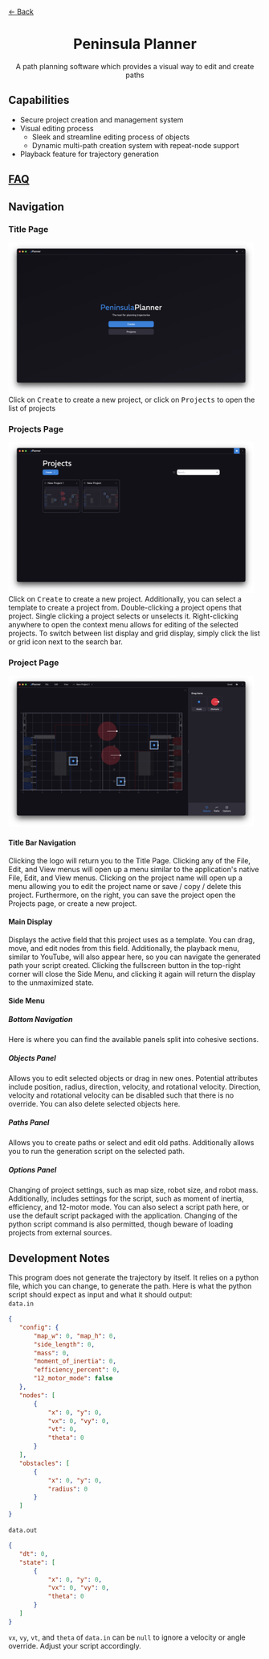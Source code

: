 <a href="../../README.md" class="back">← Back</a>

<div>
    <h1 id="peninsula-planner" align="center">Peninsula Planner</h1>
    <p align="center">A path planning software which provides a visual way to edit and create paths</p>
</div>

## Capabilities
- Secure project creation and management system
- Visual editing process
    - Sleek and streamline editing process of objects
    - Dynamic multi-path creation system with repeat-node support
- Playback feature for trajectory generation

## [FAQ](./FAQ.md)

## Navigation

### Title Page
<img src="./title.png" height="300px">
Click on <kbd>Create</kbd> to create a new project, or click on <kbd>Projects</kbd> to open the list of projects

### Projects Page
<img src="./projects.png" height="300px"><br>
Click on <kbd>Create</kbd> to create a new project. Additionally, you can select a template to create a project from. Double-clicking a project opens that project. Single clicking a project selects or unselects it. Right-clicking anywhere to open the context menu allows for editing of the selected projects. To switch between list display and grid display, simply click the list or grid icon next to the search bar.

### Project Page
<img src="./project.png" height="300px">

#### Title Bar Navigation
Clicking the logo will return you to the Title Page. Clicking any of the File, Edit, and View menus will open up a menu similar to the application's native File, Edit, and View menus. Clicking on the project name will open up a menu allowing you to edit the project name or save / copy / delete this project. Furthermore, on the right, you can save the project open the Projects page, or create a new project.

#### Main Display
Displays the active field that this project uses as a template. You can drag, move, and edit nodes from this field. Additionally, the playback menu, similar to YouTube, will also appear here, so you can navigate the generated path your script created. Clicking the fullscreen button in the top-right corner will close the Side Menu, and clicking it again will return the display to the unmaximized state.

#### Side Menu

##### Bottom Navigation
Here is where you can find the available panels split into cohesive sections.

##### Objects Panel
Allows you to edit selected objects or drag in new ones. Potential attributes include position, radius, direction, velocity, and rotational velocity. Direction, velocity and rotational velocity can be disabled such that there is no override. You can also delete selected objects here.

##### Paths Panel
Allows you to create paths or select and edit old paths. Additionally allows you to run the generation script on the selected path.

##### Options Panel
Changing of project settings, such as map size, robot size, and robot mass. Additionally, includes settings for the script, such as moment of inertia, efficiency, and 12-motor mode. You can also select a script path here, or use the default script packaged with the application. Changing of the python script command is also permitted, though beware of loading projects from external sources.

## Development Notes

This program does not generate the trajectory by itself. It relies on a python file, which you can change, to generate the path.
Here is what the python script should expect as input and what it should output:  
`data.in`
```json
{
   "config": {
       "map_w": 0, "map_h": 0,
       "side_length": 0,
       "mass": 0,
       "moment_of_inertia": 0,
       "efficiency_percent": 0,
       "12_motor_mode": false
   },
   "nodes": [
       {
           "x": 0, "y": 0,
           "vx": 0, "vy": 0,
           "vt": 0,
           "theta": 0
       }
   ],
   "obstacles": [
       {
           "x": 0, "y": 0,
           "radius": 0
       }
   ]
}
```
`data.out`
```json
{
   "dt": 0,
   "state": [
       {
           "x": 0, "y": 0,
           "vx": 0, "vy": 0,
           "theta": 0
       }
   ]
}
```
`vx`, `vy`, `vt`, and `theta` of `data.in` can be `null` to ignore a velocity or angle override. Adjust your script accordingly.
